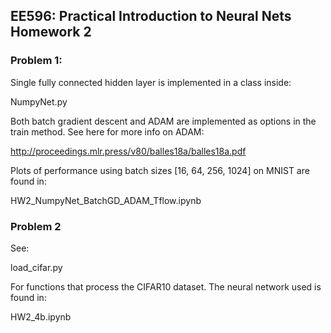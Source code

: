 ## EE596: Practical Introduction to Neural Nets Homework 2

### Problem 1:
Single fully connected hidden layer is implemented in a class inside:

NumpyNet.py

Both batch gradient descent and ADAM are implemented as options in the train method. See here for more info on ADAM:

<http://proceedings.mlr.press/v80/balles18a/balles18a.pdf>

Plots of performance using batch sizes [16, 64, 256, 1024] on MNIST are found in:

HW2_NumpyNet_BatchGD_ADAM_Tflow.ipynb

### Problem 2

See:

load_cifar.py

For functions that process the CIFAR10 dataset. The neural network used is found in:

HW2_4b.ipynb



